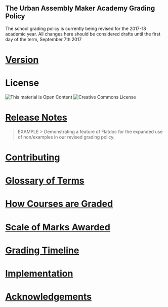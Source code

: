 The Urban Assembly Maker Academy Grading Policy
-----------------------------------------------

The school grading policy is currently being revised for the 2017-18 academic year. All changes here should be considered drafts until the first day of the term, September 7th 2017

# [Version](./VERSION.md)

# License

![This material is Open Content](http://assets.okfn.org/images/ok_buttons/oc_80x15_blue.png)
![Creative Commons License](https://i.creativecommons.org/l/by-nc-sa/4.0/80x15.png)

# [Release Notes](./RELEASE-NOTES.md)

> EXAMPLE >
> Demonstrating a feature of Flatdoc for the
> expanded use of non/examples in our revised
> grading policy.

# [Contributing](./CONTRIBUTING.md)

# [Glossary of Terms](./grading-policy/glossary-of-terms.md)

# [How Courses are Graded](./grading-policy/how-courses-are-graded.md)

# [Scale of Marks Awarded](./grading-policy/scale-of-marks-awarded.md)

# [Grading Timeline](./grading-policy/grading-timeline.md)

# [Implementation](./grading-policy/implementation.md)

# [Acknowledgements](./grading-policy/acknowledgements.md)
